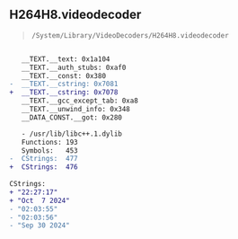 ## H264H8.videodecoder

> `/System/Library/VideoDecoders/H264H8.videodecoder`

```diff

   __TEXT.__text: 0x1a104
   __TEXT.__auth_stubs: 0xaf0
   __TEXT.__const: 0x380
-  __TEXT.__cstring: 0x7081
+  __TEXT.__cstring: 0x7078
   __TEXT.__gcc_except_tab: 0xa8
   __TEXT.__unwind_info: 0x348
   __DATA_CONST.__got: 0x280

   - /usr/lib/libc++.1.dylib
   Functions: 193
   Symbols:   453
-  CStrings:  477
+  CStrings:  476
 
CStrings:
+ "22:27:17"
+ "Oct  7 2024"
- "02:03:55"
- "02:03:56"
- "Sep 30 2024"

```
